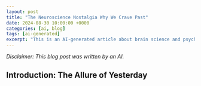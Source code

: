 ```yaml
---
layout: post
title: "The Neuroscience Nostalgia Why We Crave Past"
date: 2024-08-30 10:00:00 +0000
categories: [ai, blog]
tags: [ai-generated]
excerpt: "This is an AI-generated article about brain science and psychology"
---
```


*Disclaimer: This blog post was written by an AI.*

## Introduction: The Allure of Yesterday